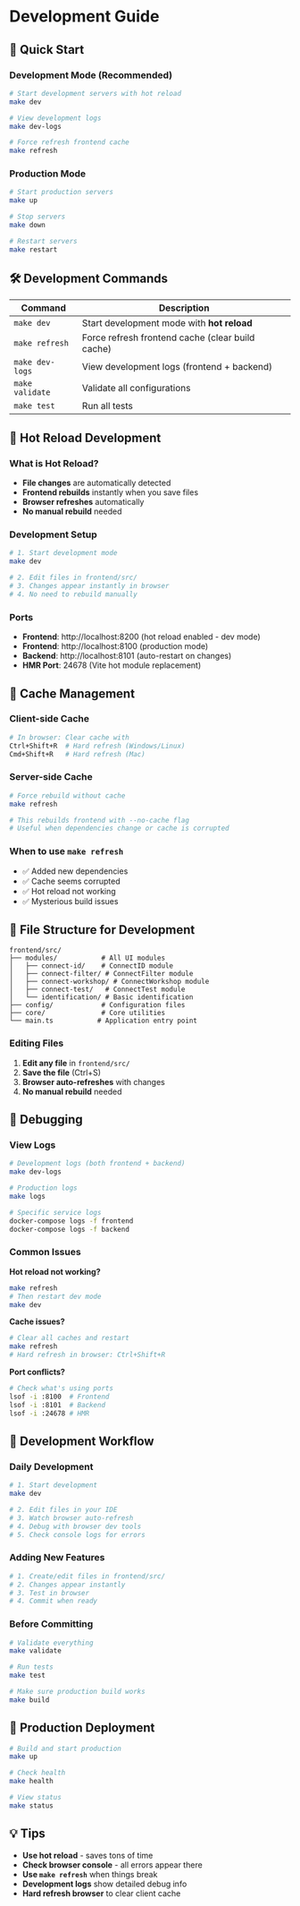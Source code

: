 # Development Guide

## 🚀 Quick Start

### Development Mode (Recommended)
```bash
# Start development servers with hot reload
make dev

# View development logs
make dev-logs

# Force refresh frontend cache
make refresh
```

### Production Mode
```bash
# Start production servers
make up

# Stop servers
make down

# Restart servers
make restart
```

## 🛠️ Development Commands

| Command | Description |
|---------|-------------|
| `make dev` | Start development mode with **hot reload** |
| `make refresh` | Force refresh frontend cache (clear build cache) |
| `make dev-logs` | View development logs (frontend + backend) |
| `make validate` | Validate all configurations |
| `make test` | Run all tests |

## 🔄 Hot Reload Development

### What is Hot Reload?
- **File changes** are automatically detected
- **Frontend rebuilds** instantly when you save files
- **Browser refreshes** automatically
- **No manual rebuild** needed

### Development Setup
```bash
# 1. Start development mode
make dev

# 2. Edit files in frontend/src/
# 3. Changes appear instantly in browser
# 4. No need to rebuild manually
```

### Ports
- **Frontend**: http://localhost:8200 (hot reload enabled - dev mode)
- **Frontend**: http://localhost:8100 (production mode)  
- **Backend**: http://localhost:8101 (auto-restart on changes)
- **HMR Port**: 24678 (Vite hot module replacement)

## 🔧 Cache Management

### Client-side Cache
```bash
# In browser: Clear cache with
Ctrl+Shift+R  # Hard refresh (Windows/Linux)
Cmd+Shift+R   # Hard refresh (Mac)
```

### Server-side Cache
```bash
# Force rebuild without cache
make refresh

# This rebuilds frontend with --no-cache flag
# Useful when dependencies change or cache is corrupted
```

### When to use `make refresh`
- ✅ Added new dependencies
- ✅ Cache seems corrupted
- ✅ Hot reload not working
- ✅ Mysterious build issues

## 📁 File Structure for Development

```
frontend/src/
├── modules/           # All UI modules
│   ├── connect-id/    # ConnectID module
│   ├── connect-filter/ # ConnectFilter module
│   ├── connect-workshop/ # ConnectWorkshop module
│   ├── connect-test/   # ConnectTest module
│   └── identification/ # Basic identification
├── config/            # Configuration files
├── core/              # Core utilities
└── main.ts           # Application entry point
```

### Editing Files
1. **Edit any file** in `frontend/src/`
2. **Save the file** (Ctrl+S)
3. **Browser auto-refreshes** with changes
4. **No manual rebuild** needed

## 🐛 Debugging

### View Logs
```bash
# Development logs (both frontend + backend)
make dev-logs

# Production logs
make logs

# Specific service logs
docker-compose logs -f frontend
docker-compose logs -f backend
```

### Common Issues

**Hot reload not working?**
```bash
make refresh
# Then restart dev mode
make dev
```

**Cache issues?**
```bash
# Clear all caches and restart
make refresh
# Hard refresh in browser: Ctrl+Shift+R
```

**Port conflicts?**
```bash
# Check what's using ports
lsof -i :8100  # Frontend
lsof -i :8101  # Backend
lsof -i :24678 # HMR
```

## 🔄 Development Workflow

### Daily Development
```bash
# 1. Start development
make dev

# 2. Edit files in your IDE
# 3. Watch browser auto-refresh
# 4. Debug with browser dev tools
# 5. Check console logs for errors
```

### Adding New Features
```bash
# 1. Create/edit files in frontend/src/
# 2. Changes appear instantly
# 3. Test in browser
# 4. Commit when ready
```

### Before Committing
```bash
# Validate everything
make validate

# Run tests
make test

# Make sure production build works
make build
```

## 🚀 Production Deployment

```bash
# Build and start production
make up

# Check health
make health

# View status
make status
```

## 💡 Tips

- **Use hot reload** - saves tons of time
- **Check browser console** - all errors appear there
- **Use `make refresh`** when things break
- **Development logs** show detailed debug info
- **Hard refresh browser** to clear client cache
